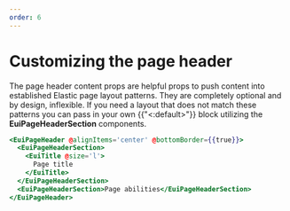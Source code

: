 ```yaml
---
order: 6
---
```


# Customizing the page header

<EuiText>
	The page header content props are helpful props to push content into established Elastic page layout patterns. They are completely optional and by design, inflexible. If you need a layout that does not match these patterns you can pass in your own <EuiCode>{{"<:default>"}}</EuiCode> block utilizing the <strong>EuiPageHeaderSection</strong> components.

</EuiText>

```hbs template
<EuiPageHeader @alignItems='center' @bottomBorder={{true}}>
  <EuiPageHeaderSection>
    <EuiTitle @size='l'>
      Page title
    </EuiTitle>
  </EuiPageHeaderSection>
  <EuiPageHeaderSection>Page abilities</EuiPageHeaderSection>
</EuiPageHeader>
```
